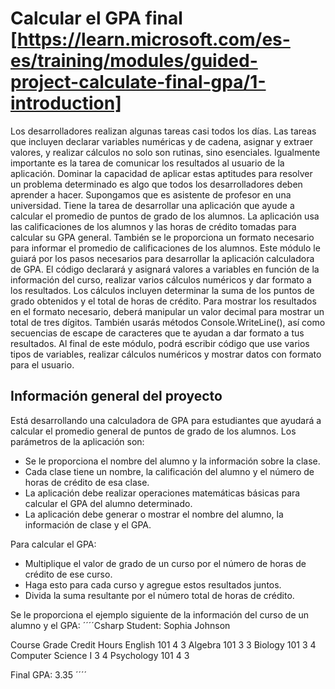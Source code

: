# Calcular el GPA final [https://learn.microsoft.com/es-es/training/modules/guided-project-calculate-final-gpa/1-introduction]

Los desarrolladores realizan algunas tareas casi todos los días. Las tareas que incluyen declarar variables numéricas y de cadena, asignar y extraer valores, y realizar cálculos no solo son rutinas, sino esenciales. Igualmente importante es la tarea de comunicar los resultados al usuario de la aplicación. Dominar la capacidad de aplicar estas aptitudes para resolver un problema determinado es algo que todos los desarrolladores deben aprender a hacer.
Supongamos que es asistente de profesor en una universidad. Tiene la tarea de desarrollar una aplicación que ayude a calcular el promedio de puntos de grado de los alumnos. La aplicación usa las calificaciones de los alumnos y las horas de crédito tomadas para calcular su GPA general. También se le proporciona un formato necesario para informar el promedio de calificaciones de los alumnos.
Este módulo le guiará por los pasos necesarios para desarrollar la aplicación calculadora de GPA. El código declarará y asignará valores a variables en función de la información del curso, realizar varios cálculos numéricos y dar formato a los resultados. Los cálculos incluyen determinar la suma de los puntos de grado obtenidos y el total de horas de crédito. Para mostrar los resultados en el formato necesario, deberá manipular un valor decimal para mostrar un total de tres dígitos. También usarás métodos Console.WriteLine(), así como secuencias de escape de caracteres que te ayudan a dar formato a tus resultados.
Al final de este módulo, podrá escribir código que use varios tipos de variables, realizar cálculos numéricos y mostrar datos con formato para el usuario.

## Información general del proyecto

Está desarrollando una calculadora de GPA para estudiantes que ayudará a calcular el promedio general de puntos de grado de los alumnos. Los parámetros de la aplicación son:

- Se le proporciona el nombre del alumno y la información sobre la clase.
- Cada clase tiene un nombre, la calificación del alumno y el número de horas de crédito de esa clase.
- La aplicación debe realizar operaciones matemáticas básicas para calcular el GPA del alumno determinado.
- La aplicación debe generar o mostrar el nombre del alumno, la información de clase y el GPA.

Para calcular el GPA:

- Multiplique el valor de grado de un curso por el número de horas de crédito de ese curso.
- Haga esto para cada curso y agregue estos resultados juntos.
- Divida la suma resultante por el número total de horas de crédito.

Se le proporciona el ejemplo siguiente de la información del curso de un alumno y el GPA:
´´´´Csharp
Student: Sophia Johnson

Course          Grade   Credit Hours
English 101         4       3
Algebra 101         3       3
Biology 101         3       4
Computer Science I  3       4
Psychology 101      4       3

Final GPA:          3.35
´´´´

